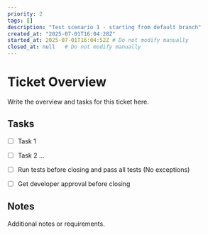 ```yaml
---
priority: 2
tags: []
description: "Test scenario 1 - starting from default branch"
created_at: "2025-07-01T16:04:28Z"
started_at: 2025-07-01T16:04:52Z # Do not modify manually
closed_at: null   # Do not modify manually
---
```


# Ticket Overview

Write the overview and tasks for this ticket here.


## Tasks

- [ ] Task 1
- [ ] Task 2
...
- [ ] Run tests before closing and pass all tests (No exceptions)
- [ ] Get developer approval before closing


## Notes

Additional notes or requirements.

